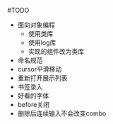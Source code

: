 #TODO
- 面向对象编程
	- 使用类库
	- 使用log库
	- 实现的组件改为类库
- 命名规范
- cursor平滑移动
- 重新打开展示列表
- 书签录入
- 好看的字体
- before关闭
- 删除后连续输入不会改变combo